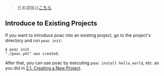> 日本語版は[こちら](https://doc.poac.pm/ja/guide/introduce-to-existing-projects.html)

## Introduce to Existing Projects

If you want to introduce poac into an existing project, go to the project's directory and run `poac init`:
```
$ poac init
"./poac.yml" was created.
```

After that, you can use poac by executing `poac install hello_world`, etc. as you did in [2.1. Creating a New Project](creating-a-new-project.md).
